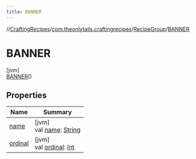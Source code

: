 ```yaml
---
title: BANNER
---
```

//[CraftingRecipes](../../../../index.html)/[com.theonlytails.craftingrecipes](../../index.html)/[RecipeGroup](../index.html)/[BANNER](index.html)



# BANNER



[jvm]\
[BANNER](index.html)()



## Properties


| Name | Summary |
|---|---|
| [name](name.html) | [jvm]<br>val [name](name.html): [String](https://kotlinlang.org/api/latest/jvm/stdlib/kotlin/-string/index.html) |
| [ordinal](ordinal.html) | [jvm]<br>val [ordinal](ordinal.html): [Int](https://kotlinlang.org/api/latest/jvm/stdlib/kotlin/-int/index.html) |

